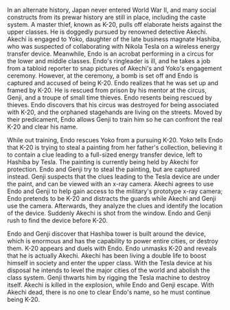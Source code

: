 In an alternate history, Japan never entered World War II, and many social constructs from its prewar history are still in place, including the caste system. A master thief, known as K-20, pulls off elaborate heists against the upper classes. He is doggedly pursued by renowned detective Akechi. Akechi is engaged to Yoko, daughter of the late business magnate Hashiba, who was suspected of collaborating with Nikola Tesla on a wireless energy transfer device. Meanwhile, Endo is an acrobat performing in a circus for the lower and middle classes. Endo's ringleader is ill, and he takes a job from a tabloid reporter to snap pictures of Akechi's and Yoko's engagement ceremony. However, at the ceremony, a bomb is set off and Endo is captured and accused of being K-20. Endo realizes that he was set up and framed by K-20. He is rescued from prison by his mentor at the circus, Genji, and a troupe of small time thieves. Endo resents being rescued by thieves. Endo discovers that his circus was destroyed for being associated with K-20, and the orphaned stagehands are living on the streets. Moved by their predicament, Endo allows Genji to train him so he can confront the real K-20 and clear his name.

While out training, Endo rescues Yoko from a pursuing K-20. Yoko tells Endo that K-20 is trying to steal a painting from her father's collection, believing it to contain a clue leading to a full-sized energy transfer device, left to Hashiba by Tesla. The painting is currently being held by Akechi for protection. Endo and Genji try to steal the painting, but are captured instead. Genji suspects that the clues leading to the Tesla device are under the paint, and can be viewed with an x-ray camera. Akechi agrees to use Endo and Genji to help gain access to the military's prototype x-ray camera; Endo pretends to be K-20 and distracts the guards while Akechi and Genji use the camera. Afterwards, they analyze the clues and identify the location of the device. Suddenly Akechi is shot from the window. Endo and Genji rush to find the device before K-20.

Endo and Genji discover that Hashiba tower is built around the device, which is enormous and has the capability to power entire cities, or destroy them. K-20 appears and duels with Endo. Endo unmasks K-20 and reveals that he is actually Akechi. Akechi has been living a double life to boost himself in society and enter the upper class. With the Tesla device at his disposal he intends to level the major cities of the world and abolish the class system. Genji thwarts him by rigging the Tesla machine to destroy itself. Akechi is killed in the explosion, while Endo and Genji escape. With Akechi dead, there is no one to clear Endo's name, so he must continue being K-20.